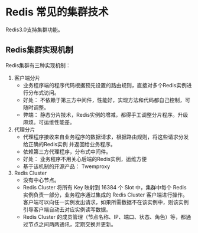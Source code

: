 # Redis 常见的集群技术

Redis3.0支持集群功能。


## Redis集群实现机制

Redis集群有三种实现机制：
1. 客户端分片
    - 业务程序端的程序代码根据预先设置的路由规则，直接对多个Redis实例进行分布式访问。
    - 好处： 不依赖于第三方中间件，性能好，实现方法和代码都自己控制，可随时调整。
    - 弊端： 静态分片技术，Redis实例的增减，都得手工调整分片程序。升级麻烦。可运维性能差。
2. 代理分片
    - 代理程序接收来自业务程序的数据请求，根据路由规则，将这些请求分发给正确的Redis实例 并返回给业务程序。
    - 依赖第三方代理程序，分布式中间件。
    - 好处： 业务程序不用关心后端的Redis实例，运维方便
    - 基于该机制的开源产品： Twemproxy
3. Redis Cluster 
    - 没有中心节点。
    - Redis Cluster 将所有 Key 映射到 16384 个 Slot 中，集群中每个 Redis 实例负责一部分，业务程序通过集成的 Redis Cluster 客户端进行操作。客户端可以向任一实例发出请求，如果所需数据不在该实例中，则该实例引导客户端自动去对应实例读写数据。
    - Redis Cluster 的成员管理（节点名称、IP、端口、状态、角色）等，都通过节点之间两两通讯，定期交换并更新。































